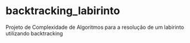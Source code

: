 # backtracking_labirinto
Projeto de Complexidade de Algoritmos para a resolução de um labirinto utilizando backtracking
